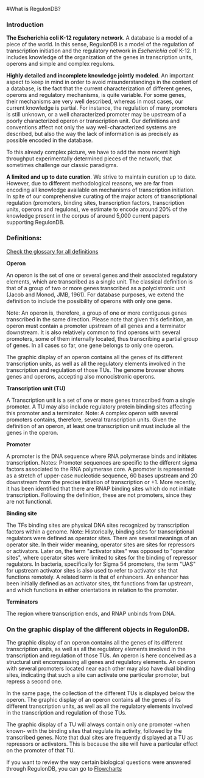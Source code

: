 #What is RegulonDB?

### Introduction

__The Escherichia coli K-12 regulatory network__. A database is a model of a piece of the world. In this sense, RegulonDB is a model of the regulation of transcription initiation and the regulatory network in _Escherichia coli_ K-12. It includes knowledge of the organization of the genes in transcription units, operons and simple and complex regulons.



__Highly detailed and incomplete knowledge jointly modeled__. An important aspect to keep in mind in order to avoid misunderstandings in the content of a database, is the fact that the current characterization of different genes, operons and regulatory mechanisms, is quite variable. For some genes, their mechanisms are very well described, whereas in most cases, our current knowledge is partial. For instance, the regulation of many promoters is still unknown, or a well characterized promoter may be upstream of a poorly characterized operon or transcription unit. Our definitions and conventions affect not only the way well-characterized systems are described, but also the way the lack of information is as precisely as possible encoded in the database.



To this already complex picture, we have to add the more recent high throughput experimentally determined pieces of the network, that sometimes challenge our classic paradigms.



__A limited and up to date curation__. We strive to maintain curation up to date. However, due to different methodological reasons, we are far from encoding all knowledge available on mechanisms of transcription initiation. In spite of our comprehensive curating of the major actors of transcriptional regulation (promoters, binding sites, transcription factors, transcription units, operons and regulons), we estimate to encode around 20% of the knowledge present in the corpus of around 5,000 current papers supporting RegulonDB.



### Definitions:

[Check the glossary for all definitions](http://regulondb.ccg.unam.mx/menu/using_regulondb/tutorials/project_glossary/index.jsp)

__Operon__

An operon is the set of one or several genes and their associated regulatory elements, which are transcribed as a single unit. The classical definition is that of a group of two or more genes transcribed as a polycistronic unit (Jacob and Monod, JMB, 1961).  For database purposes, we extend  the definition to include the possibility of operons with only one gene. 

Note: An operon is, therefore, a group of one or more contiguous genes transcribed in the same direction. 
Please note that given this definition, an operon must contain a promoter upstream of all genes and a terminator downstream. It is  also relatively common to find operons with several promoters, some of them internally located, thus transcribing a partial group of genes. In all cases so far, one gene belongs to only one operon.

The graphic display of an operon contains all the genes of its different transcription units, as well as all the regulatory elements involved in the transcription and regulation of those TUs. The genome browser shows genes and operons, accepting also monocistronic operons.

__Transcription unit (TU)__

A Transcription unit is a set of one or more genes transcribed from a single promoter. A TU may also include regulatory protein binding sites affecting this promoter and a terminator. Note: A complex operon with several promoters contains, therefore, several transcription units. Given the definition of an operon, at least one transcription unit must include all the genes in the operon.

__Promoter__

 A promoter is the DNA sequence where RNA polymerase binds and initiates transcription. Notes: Promoter sequences are specific to the different sigma factors associated to the RNA polymerase core. A promoter is represented as a stretch of upper-case nucleotide sequence, 60 bases upstream and 20 downstream from the precise initiation of transcription or +1. More recently, it has been identified that there are RNAP binding sites which do not initiate transcription. Following the definition, these are not promoters, since they are not functional.

__Binding site__

 The TFs binding sites are physical DNA sites recognized by transcription factors within a genome. Note: Historically, binding sites for transcriptional regulators were defined as operator sites. There are several meanings of an operator site. In their wider meaning, operator sites are sites for repressors or activators. Later on, the term "activator sites" was opposed to "operator sites", where operator sites were limited to sites for the binding of repressor regulators. In bacteria, specifically for Sigma 54 promoters, the term "UAS" for upstream activator sites is also used to refer to activator site that functions remotely. A related term is that of enhancers. An enhancer has been initially defined as an activator sites, tht functions from far upstream, and which functions in either orientations in relation to the promoter.

__Terminators__

The region where transcription ends, and RNAP unbinds from DNA.



### On the graphic display of the different objects in RegulonDB.

The graphic display of an operon contains all the genes of its different transcription units, as well as all the regulatory elements involved in the transcription and regulation of those TUs. An operon is here conceived as a structural unit encompassing all genes and regulatory elements. An operon with several promoters located near each other may also have dual binding sites, indicating that such a site can activate one particular promoter, but repress a second one.

In the same page, the collection of the different TUs is displayed below the operon. The graphic display of an operon contains all the genes of its different transcription units, as well as all the regulatory elements involved in the transcription and regulation of those TUs.

The graphic display of a TU will always contain only one promoter -when known- with the binding sites that regulate its activity, followed by the transcribed genes. Note that dual sites are frequently displayed at a TU as  repressors or activators. This is because the site will have a particular effect on the promoter of that TU.

If you want to review the way certain biological questions were answered through RegulonDB, you can go to [Flowcharts](http://regulondb.ccg.unam.mx/menu/using_regulondb/regulondb_flow_charts/index.jsp)


